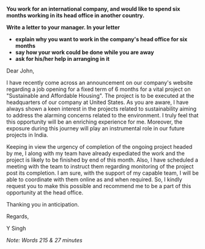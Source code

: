 **You work for an international company, and would like to spend six months working in its head office in another country.**  

**Write a letter to your manager. In your letter**  
 - **explain why you want to work in the company's head office for six months**
 - **say how your work could be done while you are away**
 - **ask for his/her help in arranging in it**

Dear John,  

I have recently come across an announcement on our company's website regarding a job opening for a fixed term of 6 months for a vital project on "Sustainable and Affordable Housing". The project is to be executed at the headquarters of our company at United States. As you are aware, I have always shown a keen interest in the projects related to sustainability aiming to address the alarming concerns related to the environment. I truly feel that this opportunity will be an enriching experience for me. Moreover, the exposure during this journey will play an instrumental role in our future projects in India.  

Keeping in view the urgency of completion of the ongoing project headed by me, I along with my team have already expediated the work and the project is likely to be finished by end of this month. Also, I have scheduled a meeting with the team to instruct them regarding monitoring of the project post its completion. I am sure, with the support of my capable team, I will be able to coordinate with them online as and when required. So, I kindly request you to make this possible and recommend me to be a part of this opportunity at the head office.  

Thanking you in anticipation.  

Regards,  

Y Singh  

*Note: Words 215 & 27 minutes*
